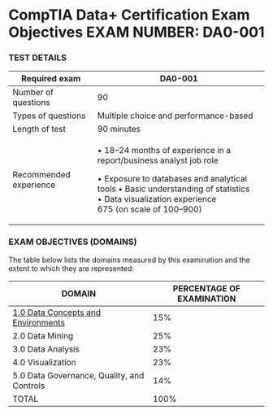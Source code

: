 # CompTIA Data+ Certification Exam Objectives EXAM NUMBER: DA0-001

### TEST DETAILS

| Required exam          | DA0-001                                                                                                                                                                                                                          |
| ---------------------- | -------------------------------------------------------------------------------------------------------------------------------------------------------------------------------------------------------------------------------- |
| Number of questions    | 90                                                                                                                                                                                                                               |
| Types of questions     | Multiple choice and performance-based                                                                                                                                                                                            |
| Length of test         | 90 minutes                                                                                                                                                                                                                       |
| Recommended experience | <p>• 18–24 months of experience in a report/business analyst job role</p><p>• Exposure to databases and analytical tools • Basic understanding of statistics<br>• Data visualization experience<br>675 (on scale of 100–900)</p> |

### EXAM OBJECTIVES (DOMAINS)

The table below lists the domains measured by this examination and the extent to which they are represented:

| DOMAIN                                     | PERCENTAGE OF EXAMINATION |
| ------------------------------------------ | ------------------------- |
| [1.0 Data Concepts and Environments](readme/1.0-data-concepts-and-environments.md) | 15%                       |
| 2.0 Data Mining                            | 25%                       |
| 3.0 Data Analysis                          | 23%                       |
| 4.0 Visualization                          | 23%                       |
| 5.0 Data Governance, Quality, and Controls | 14%                       |
| TOTAL                                      | 100%                      |
